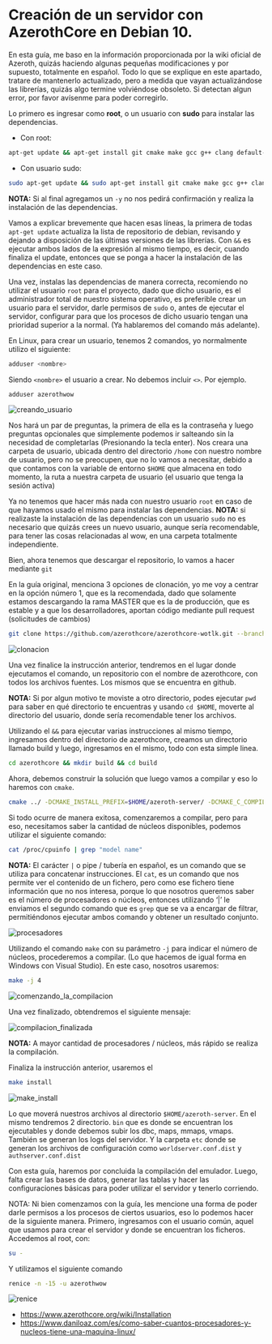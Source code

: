 # Creación de un servidor con AzerothCore en Debian 10.

En esta guía, me baso en la información proporcionada por la wiki oficial de Azeroth, quizás haciendo algunas pequeñas modificaciones y por supuesto, totalmente en español. Todo lo que se explique en este apartado, tratare de mantenerlo actualizado, pero a medida que vayan actualizándose las librerías, quizás algo termine volviéndose obsoleto. Si detectan algun error, por favor avísenme para poder corregirlo.

Lo primero es ingresar como **root**, o un usuario con **sudo** para instalar las dependencias.

 - Con root:
```bash
apt-get update && apt-get install git cmake make gcc g++ clang default-libmysqlclient-dev libssl-dev libbz2-dev libreadline-dev libncurses-dev mariadb-server libace-6.* libace-dev
```

 - Con usuario sudo:
```bash
sudo apt-get update && sudo apt-get install git cmake make gcc g++ clang default-libmysqlclient-dev libssl-dev libbz2-dev libreadline-dev libncurses-dev mariadb-server libace-6.* libace-dev
```

**NOTA:** Si al final agregamos un `-y` no nos pedirá confirmación y realiza la instalación de las dependencias.

Vamos a explicar brevemente que hacen esas líneas, la primera de todas `apt-get update` actualiza la lista de repositorio de debian, revisando y dejando a disposición de las últimas versiones de las librerías. Con `&&` es ejecutar ambos lados de la expresión al mismo tiempo, es decir, cuando finaliza el update, entonces que se ponga a hacer la instalación de las dependencias en este caso.

Una vez, instalas las dependencias de manera correcta, recomiendo no utilizar el usuario `root` para el proyecto, dado que dicho usuario, es el administrador total de nuestro sistema operativo, es preferible crear un usuario para el servidor, darle permisos de `sudo` o, antes de ejecutar el servidor, configurar para que los procesos de dicho usuario tengan una prioridad superior a la normal. (Ya hablaremos del comando más adelante).

En Linux, para crear un usuario, tenemos 2 comandos, yo normalmente utilizo el siguiente:

```bash
adduser <nombre>
```

Siendo `<nombre>` el usuario a crear.
No debemos incluir `<>`. Por ejemplo.

```bash
adduser azerothwow
```

![creando_usuario](https://user-images.githubusercontent.com/2810187/86734513-6a112000-c008-11ea-870b-cf8d5f294d2d.png)

Nos hará un par de preguntas, la primera de ella es la contraseña y luego preguntas opcionales que simplemente podemos ir salteando sin la necesidad de completarlas (Presionando la tecla enter). Nos creara una carpeta de usuario, ubicada dentro del directorio `/home` con nuestro nombre de usuario, pero no se preocupen, que no lo vamos a necesitar, debido a que contamos con la variable de entorno `$HOME` que almacena en todo momento, la ruta a nuestra carpeta de usuario (el usuario que tenga la sesión activa)

Ya no tenemos que hacer más nada con nuestro usuario `root` en caso de que hayamos usado el mismo para instalar las dependencias.
**NOTA:** si realizaste la instalación de las dependencias con un usuario `sudo` no es necesario que quizás crees un nuevo usuario, aunque sería recomendable, para tener las cosas relacionadas al wow, en una carpeta totalmente independiente.

Bien, ahora tenemos que descargar el repositorio, lo vamos a hacer mediante `git`

En la guía original, menciona 3 opciones de clonación, yo me voy a centrar en la opción número 1, que es la recomendada, dado que solamente estamos descargando la rama MASTER que es la de producción, que es estable y a que los desarrolladores, aportan código mediante pull request (solicitudes de cambios)

```bash
git clone https://github.com/azerothcore/azerothcore-wotlk.git --branch master --single-branch azerothcore
```

![clonacion](https://user-images.githubusercontent.com/2810187/86735096-e9065880-c008-11ea-9d30-8805f12e8ace.png)

Una vez finalice la instrucción anterior, tendremos en el lugar donde ejecutamos el comando, un repositorio con el nombre de azerothcore, con todos los archivos fuentes. Los mismos que se encuentra en github.

**NOTA:** Si por algun motivo te moviste a otro directorio, podes ejecutar `pwd` para saber en qué directorio te encuentras y usando `cd $HOME`, moverte al directorio del usuario, donde sería recomendable tener los archivos.

Utilizando el `&&` para ejecutar varias instrucciones al mismo tiempo, ingresamos dentro del directorio de azerothcore, creamos un directorio llamado build y luego, ingresamos en el mismo, todo con esta simple linea.

```bash
cd azerothcore && mkdir build && cd build
```

Ahora, debemos construir la solución que luego vamos a compilar y eso lo haremos con `cmake`.

```bash
cmake ../ -DCMAKE_INSTALL_PREFIX=$HOME/azeroth-server/ -DCMAKE_C_COMPILER=/usr/bin/clang -DCMAKE_CXX_COMPILER=/usr/bin/clang++ -DWITH_WARNINGS=1 -DTOOLS=0 -DSCRIPTS=1
```

Si todo ocurre de manera exitosa, comenzaremos a compilar, pero para eso, necesitamos saber la cantidad de núcleos disponibles, podemos utilizar el siguiente comando:

```bash
cat /proc/cpuinfo | grep "model name"
```

**NOTA:** El carácter `|` o pipe / tubería en español, es un comando que se utiliza para concatenar instrucciones. El `cat`, es un comando que nos permite ver el contenido de un fichero, pero como ese fichero tiene información que no nos interesa, porque lo que nosotros queremos saber es el número de procesadores o núcleos, entonces utilizando ‘|’  le enviamos el segundo comando que es `grep` que se va a encargar de filtrar, permitiéndonos ejecutar ambos comando y obtener un resultado conjunto.

![procesadores](https://user-images.githubusercontent.com/2810187/86735270-0fc48f00-c009-11ea-880f-098ac9023af2.png)

Utilizando el comando `make` con su parámetro `-j` para indicar el número de núcleos, procederemos a compilar. (Lo que hacemos de igual forma en Windows con Visual Studio). En este caso, nosotros usaremos:

```bash
make -j 4
```

![comenzando_la_compilacion](https://user-images.githubusercontent.com/2810187/86737536-be1d0400-c00a-11ea-82f3-a51f60a3337b.png)

Una vez finalizado, obtendremos el siguiente mensaje:

![compilacion_finalizada](https://user-images.githubusercontent.com/2810187/86740198-d55cf100-c00c-11ea-88c6-6f5a3fb7e949.png)

**NOTA:** A mayor cantidad de procesadores / núcleos, más rápido se realiza la compilación.

Finaliza la instrucción anterior, usaremos el

```bash
make install
```

![make_install](https://user-images.githubusercontent.com/2810187/86740141-cc6c1f80-c00c-11ea-941a-8c20113cb2e8.png)

Lo que moverá nuestros archivos al directorio `$HOME/azeroth-server`. En el mismo tendremos 2 directorio. `bin` que es donde se encuentran los ejecutables y donde debemos subir los dbc, maps, mmaps, vmaps. También se generan los logs del servidor. Y la carpeta `etc` donde se generan los archivos de configuración como `worldserver.conf.dist` y `authserver.conf.dist`

Con esta guía, haremos por concluida la compilación del emulador. Luego, falta crear las bases de datos, generar las tablas y hacer las configuraciones básicas para poder utilizar el servidor y tenerlo corriendo.

NOTA: Ni bien comenzamos con la guía, les mencione una forma de poder darle permisos a los procesos de ciertos usuarios, eso lo podemos hacer de la siguiente manera. Primero, ingresamos con el usuario común, aquel que usamos para crear el servidor y donde se encuentran los ficheros. Accedemos al root, con:

```bash
su -
```

Y utilizamos el siguiente comando

```bash
renice -n -15 -u azerothwow
```

![renice](https://user-images.githubusercontent.com/2810187/86740074-c0805d80-c00c-11ea-9076-75d7f37504f1.png)

 - https://www.azerothcore.org/wiki/Installation
 - https://www.daniloaz.com/es/como-saber-cuantos-procesadores-y-nucleos-tiene-una-maquina-linux/

